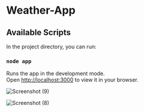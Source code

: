# Weather-App

## Available Scripts

In the project directory, you can run:

### `node app`

Runs the app in the development mode.\
Open [http://localhost:3000](http://localhost:3000) to view it in your browser.

![Screenshot (9)](https://github.com/stiwari20/Weather-App/assets/35419937/ca7576fb-258b-426b-a6ec-0cd7dc637ada)


![Screenshot (8)](https://github.com/stiwari20/Weather-App/assets/35419937/6cf39101-4905-4eb0-8b18-f675190094c3)
